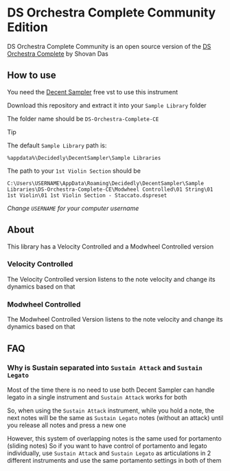 # DS Orchestra Complete Community Edition

DS Orchestra Complete Community is an open source version of the [DS Orchestra Complete](bit.ly/DS-OC) by Shovan Das

## How to use

You need the [Decent Sampler](https://www.decentsamples.com/product/decent-sampler-plugin/) free vst to use this instrument

Download this repository and extract it into your `Sample Library` folder

The folder name should be `DS-Orchestra-Complete-CE`

> [!TIP]
> The default `Sample Library` path is:
>
> ```
> %appdata%\Decidedly\DecentSampler\Sample Libraries
> ```

The path to your `1st Violin Section` should be 
```
C:\Users\USERNAME\AppData\Roaming\Decidedly\DecentSampler\Sample Libraries\DS-Orchestra-Complete-CE\Modwheel Controlled\01 String\01 1st Violin\01 1st Violin Section - Staccato.dspreset
```
_Change `USERNAME` for your computer username_

## About

This library has a Velocity Controlled and a Modwheel Controlled version

### Velocity Controlled

The Velocity Controlled version listens to the note velocity and change its dynamics based on that

### Modwheel Controlled

The Modwheel Controlled Version listens to the note velocity and change its dynamics based on that

## FAQ

### Why is Sustain separated into `Sustain Attack` and `Sustain Legato`

Most of the time there is no need to use both
Decent Sampler can handle legato in a single instrument and `Sustain Attack` works for both

So, when using the `Sustain Attack` instrument, while you hold a note, the next notes will be the same as `Sustain Legato` notes (without an attack) until you release all notes and press a new one

However, this system of overlapping notes is the same used for portamento (sliding notes)
So if you want to have control of portamento and legato individually, use `Sustain Attack` and `Sustain Legato` as articulations in 2 different instruments and use the same portamento settings in both of them
